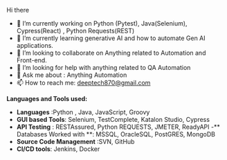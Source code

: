 Hi there

- 🔭 I’m currently working on Python (Pytest), Java(Selenium), Cypress(React) , Python Requests(REST)
- 🌱 I’m currently learning generative AI and how to automate Gen AI applications.
- 👯 I’m looking to collaborate on Anything related to Automation and Front-end.
- 🤔 I’m looking for help with anything related to QA Automation
- 💬 Ask me about : Anything Automation
- 📫 How to reach me: deeptech870@gmail.com

**Languages and Tools used:**

- **Languages** :Python , Java, JavaScript, Groovy
- **GUI based Tools**: Selenium, TestComplete, Katalon Studio, Cypress
- **API Testing** : RESTAssured, Python REQUESTS, JMETER, ReadyAPI
-** Databases Worked with **: MSSQL, OracleSQL, PostGRES, MongoDB
- **Source Code Management** :SVN, GitHub
- **CI/CD tools**: Jenkins, Docker


 

<!--**deeptech86/deeptech86** is a ✨ _special_ ✨ repository because its `README.md` (this file) appears on your GitHub profile. 
